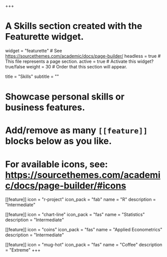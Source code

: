 +++
# A Skills section created with the Featurette widget.
widget = "featurette"  # See https://sourcethemes.com/academic/docs/page-builder/
headless = true  # This file represents a page section.
active = true  # Activate this widget? true/false
weight = 30  # Order that this section will appear.

title = "Skills"
subtitle = ""

# Showcase personal skills or business features.
# 
# Add/remove as many `[[feature]]` blocks below as you like.
# 
# For available icons, see: https://sourcethemes.com/academic/docs/page-builder/#icons

[[feature]]
  icon = "r-project"
  icon_pack = "fab"
  name = "R"
  description = "Intermediate"
  
[[feature]]
  icon = "chart-line"
  icon_pack = "fas"
  name = "Statistics"
  description = "Intermediate"  

[[feature]]
  icon = "coins"
  icon_pack = "fas"
  name = "Applied Econometrics"
  description = "Intermediate"  
  
[[feature]]
  icon = "mug-hot"
  icon_pack = "fas"
  name = "Coffee"
  description = "Extreme"
+++

